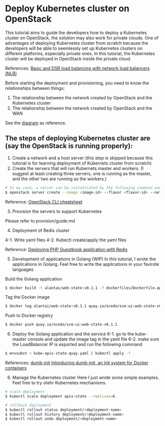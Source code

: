 # Deploy Kubernetes cluster on OpenStack
This tutorial aims to guide the developers how to deploy a Kubernetes cluster on OpenStack, the solution may also work for private clouds. One of advantages of deploying Kubernetes cluster from scratch because the developers will be able to seemlessly set up Kubernetes clusters on different platforms, especially private ones. In this tutorial, the Kubernetes cluster will be deployed in OpenStack inside the private cloud.

References:
[Basic and DSR load balancing with network load balancers (NLB)](https://cloud.ibm.com/docs/containers?topic=containers-loadbalancer)

Before starting the deployment and provisioning, you need to know the relationships between things:
1. The relationship between the network created by OpenStack and the Kubernetes cluster
2. The relationship between the network created by OpenStack and the WAN

See the [diagram](https://drive.google.com/file/d/1k3Pnq6coix-Q6D3cSNubWNAg6xZwGcav/view?usp=sharing) as reference.


## The steps of deploying Kubernetes cluster are (say the OpenStack is running properly):
1. Create a network and a host server (this step is skipped because this tutorial is for learning deployment of Kubernets cluster from scratch)
2. Create the servers that will run Kubernets master and workers. (I suggest at least creating three servers, one is running as the master, and the other two are running as the workers.)
```sh
# In my case, a server can be instantiated by the following command and runs in Ubuntu 16.04.1 LTS. Once the server is instantiated, remember to note down the server IP
$ openstack server create --image <image-id> --flavor <flavor-id> --network <network-id> --key-name <key-name> --wait <server-host-name>
```

Reference:
[OpenStack CLI cheatsheet](https://docs.openstack.org/ocata/user-guide/cli-cheat-sheet.html)

3. Provision the servers to support Kubernetes

Please refer to provision/guide.md

4. Deployment of Redis cluster

4-1. Write yaml files
4-2. Kubectl create/apply the yaml files

Reference:
[Deploying PHP Guestbook application with Redis](https://kubernetes.io/docs/tutorials/stateless-application/guestbook/#scale-the-web-frontend)

5. Development of applications in Golang (WIP)
In this tutorial, I wrote the applications in Golang. Feel free to write the applications in your favirote languages


Build the Golang application
```sh
$ docker build -t alantai/web-state:v0.1.1 -f dockerfiles/Dockerfile.apis_state .
```

Tag the Docker image
```sh
$ docker tag alantai/web-state:v0.1.1 quay.io/ocedo/scm-ui:web-state-v0.1.1
```

Push to Docker registry
```sh
$ docker push quay.io/ocedo/scm-ui:web-state-v0.1.1
```

6. Deploy the Golang application and the service
6-1. go to the kube-master console and update the image tag in the yaml file
6-2. make sure the LoadBalancer IP is exported and run the following command
```sh
$ envsubst < kube-apis-state-quay.yaml | kubectl apply -f -
```

References:
[dumb-init](https://github.com/Yelp/dumb-init)
[Introducing dumb-init, an init system for Docker containers](https://engineeringblog.yelp.com/2016/01/dumb-init-an-init-for-docker.html)

6. Manage the Kubernetes cluster
Here I just wrote some simple examples. Feel free to try otehr Kubernetes mechanisms.

```sh
# scale deployment
$ kubectl scale deployment apis-state --replicas=6

# rollback deployment
$ kubectl rollout status deployment/<deployment-name>
$ kubectl rollout history deployment/<deployment-name>
$ kubectl rollout undo deployment/<deployment-name>
```
